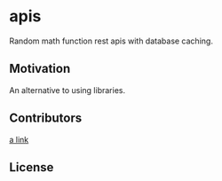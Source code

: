 # apis
Random math function rest apis with database caching.

## Motivation 
An alternative to using libraries.

## Contributors
[a link](https://github.com/premkishan2009)

## License
